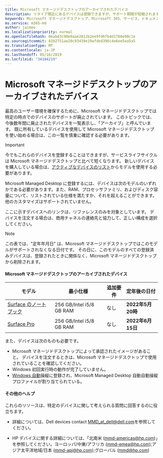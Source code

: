 ```yaml
---
title: Microsoft マネージドデスクトップのアーカイブされたデバイス
description: リタイア間近にあるデバイスは登録できますが、サポート期間が短縮されます。
keywords: Microsoft マネージドデスクトップ、Microsoft 365、サービス、ドキュメント
ms.service: m365-md
author: jaimeo
ms.localizationpriority: normal
ms.openlocfilehash: 0eabd3c90e0aae2812b2ee9fd6fb4d1768e90c1e
ms.sourcegitcommit: 8102751ae20c93439e19afded396c4e6ee5ea5a5
ms.translationtype: MT
ms.contentlocale: ja-JP
ms.lasthandoff: 05/16/2019
ms.locfileid: "34104219"
---
```

# <a name="microsoft-managed-desktop-archived-devices"></a>Microsoft マネージドデスクトップのアーカイブされたデバイス

最高のユーザー環境を確保するために、Microsoft マネージドデスクトップでは特定の時点でのデバイスのサポートが廃止されています。 このトピックでは、今後数年間に廃止されたデバイスを一覧表示し、「アーカイブ」と呼んでいます。 既に所有しているデバイスを使用して Microsoft マネージドデスクトップを使い始める場合は、この一覧を慎重に確認する必要があります。

>[!IMPORTANT]
>今でもこれらのデバイスを登録することはできますが、サービスライフサイクルは Microsoft マネージドデスクトップと比べて短くなります。 新しいデバイスを購入している場合は、[アクティブなデバイスのリスト](./device-list.md)からモデルを使用する必要があります。

<!-- Microsoft 365 E5; Device as a Service -->
<!-- Split from device & technologies topic. Destination topic for aka.ms/device-list  -->
Microsoft Managed Desktop に登録するには、デバイスは次のモデルのいずれかである必要があります。また、RAM、プロセッサファミリ、およびディスク容量について、リストされている仕様を満たすか、それを超えることができます。 他のカスタマイズはサポートされていません。

ここに示すデバイスへのリンクは、リファレンスのみを対象としています。 デバイスを注文する場合は、商用チャネルの連絡先と協力して、正しい構成を選択してください。

>[!NOTE]
>この表では、"定年年月日" は、Microsoft マネージドデスクトップではこのモデルがサポートされなくなる日付です。 その日に、このモデルのすべての登録済みデバイスは、登録されたときに関係なく、Microsoft マネージドデスクトップから削除されます。

#### <a name="microsoft-managed-desktop-archived-devices"></a>Microsoft マネージドデスクトップのアーカイブされたデバイス

| モデル  | 最小仕様  | 追加要件   | 定年後の日付 |
|---------|---------|---------|---------|
|[Surface のノートブック](https://www.microsoft.com/en-us/p/surface-laptop-1st-gen-for-business/8w36k32zm453/g4vs?cid=msft_web_collection&CustomerIntent=Consumer&activetab=pivot%3aoverviewtab) | 256 GB/Intel i5/8 GB RAM | なし | **2022年5月20時** |
|[Surface Pro](https://www.microsoft.com/en-us/p/surface-pro-5th-gen-for-business/907tds4dgwwv/kkzn?cid=msft_web_collection&CustomerIntent=Consumer) | 256 GB/Intel i5/8 GB RAM | なし | **2022年6月15日** |


また、デバイスは次のものも必要です。

- Microsoft マネージドデスクトップによって承認されたイメージがあること。 デバイスを注文するときは、Microsoft マネージドデスクトップで使用されていることを確認してください。
- Windows 初回実行時の動作が完了していません。
- [Windows 自動](https://docs.microsoft.com/en-us/windows/deployment/windows-autopilot/user-driven-aad)操縦に登録され、Microsoft Managed Desktop 自動自動操縦プロファイルが割り当てられている。

#### <a name="additional-help"></a>その他のヘルプ

これらのリソースは、特定のデバイスに関して考えられる質問に回答するのに役立ちます。

- 詳細については、Dell devices contact [MMD_at_dell@dell.com](mailto:MMD_at_dell@dell.com)を参照してください。

- HP デバイスに関する詳細については、「北南米 ([mmd-americas@hp.com](mailto:mmd-americas@hp.com))」を参照してください。ヨーロッパ/中東/アフリカ ([mmd-emea@hp.com](mailto:mmd-emea@hp.com));アジア太平洋地域/日本 ([mmd-apj@hp.com](mailto:mmd-apj@hp.com));グローバル ([mmd@hp.com](mailto:mmd@hp.com))
